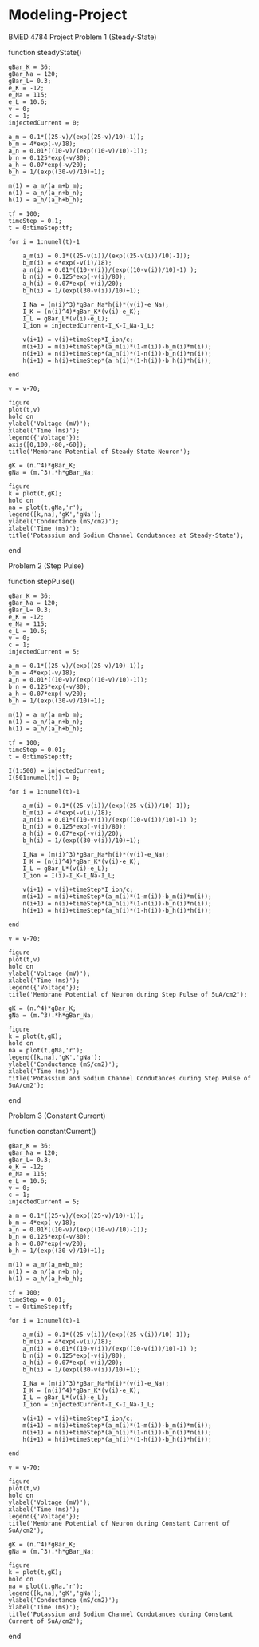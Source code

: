 Modeling-Project
====================

BMED 4784 Project
Problem 1 (Steady-State)

function steadyState()
    
    gBar_K = 36; 
    gBar_Na = 120; 
    gBar_L= 0.3;
    e_K = -12; 
    e_Na = 115; 
    e_L = 10.6;
    v = 0;
    c = 1;
    injectedCurrent = 0;
    
    a_m = 0.1*((25-v)/(exp((25-v)/10)-1));
    b_m = 4*exp(-v/18);
    a_n = 0.01*((10-v)/(exp((10-v)/10)-1));
    b_n = 0.125*exp(-v/80);
    a_h = 0.07*exp(-v/20);
    b_h = 1/(exp((30-v)/10)+1);

    m(1) = a_m/(a_m+b_m);
    n(1) = a_n/(a_n+b_n);
    h(1) = a_h/(a_h+b_h);

    tf = 100;
    timeStep = 0.1;
    t = 0:timeStep:tf;
   
    for i = 1:numel(t)-1
   
        a_m(i) = 0.1*((25-v(i))/(exp((25-v(i))/10)-1));
        b_m(i) = 4*exp(-v(i)/18);
        a_n(i) = 0.01*((10-v(i))/(exp((10-v(i))/10)-1) );
        b_n(i) = 0.125*exp(-v(i)/80);
        a_h(i) = 0.07*exp(-v(i)/20);
        b_h(i) = 1/(exp((30-v(i))/10)+1);
   
        I_Na = (m(i)^3)*gBar_Na*h(i)*(v(i)-e_Na);
        I_K = (n(i)^4)*gBar_K*(v(i)-e_K);
        I_L = gBar_L*(v(i)-e_L);
        I_ion = injectedCurrent-I_K-I_Na-I_L;
   
        v(i+1) = v(i)+timeStep*I_ion/c;
        m(i+1) = m(i)+timeStep*(a_m(i)*(1-m(i))-b_m(i)*m(i));
        n(i+1) = n(i)+timeStep*(a_n(i)*(1-n(i))-b_n(i)*n(i));
        h(i+1) = h(i)+timeStep*(a_h(i)*(1-h(i))-b_h(i)*h(i));
    
    end
    
    v = v-70;

    figure
    plot(t,v)
    hold on
    ylabel('Voltage (mV)');
    xlabel('Time (ms)');
    legend({'Voltage'});
    axis([0,100,-80,-60]);
    title('Membrane Potential of Steady-State Neuron');
    
    gK = (n.^4)*gBar_K;
    gNa = (m.^3).*h*gBar_Na;
    
    figure
    k = plot(t,gK);
    hold on
    na = plot(t,gNa,'r');
    legend([k,na],'gK','gNa');
    ylabel('Conductance (mS/cm2)');
    xlabel('Time (ms)');
    title('Potassium and Sodium Channel Condutances at Steady-State');
end

Problem 2 (Step Pulse)

function stepPulse()
    
    gBar_K = 36; 
    gBar_Na = 120; 
    gBar_L= 0.3;
    e_K = -12; 
    e_Na = 115; 
    e_L = 10.6;
    v = 0;
    c = 1;
    injectedCurrent = 5;
    
    a_m = 0.1*((25-v)/(exp((25-v)/10)-1));
    b_m = 4*exp(-v/18);
    a_n = 0.01*((10-v)/(exp((10-v)/10)-1));
    b_n = 0.125*exp(-v/80);
    a_h = 0.07*exp(-v/20);
    b_h = 1/(exp((30-v)/10)+1);

    m(1) = a_m/(a_m+b_m);
    n(1) = a_n/(a_n+b_n);
    h(1) = a_h/(a_h+b_h);

    tf = 100;
    timeStep = 0.01;
    t = 0:timeStep:tf;
    
    I(1:500) = injectedCurrent;
    I(501:numel(t)) = 0;
   
    for i = 1:numel(t)-1
   
        a_m(i) = 0.1*((25-v(i))/(exp((25-v(i))/10)-1));
        b_m(i) = 4*exp(-v(i)/18);
        a_n(i) = 0.01*((10-v(i))/(exp((10-v(i))/10)-1) );
        b_n(i) = 0.125*exp(-v(i)/80);
        a_h(i) = 0.07*exp(-v(i)/20);
        b_h(i) = 1/(exp((30-v(i))/10)+1);
   
        I_Na = (m(i)^3)*gBar_Na*h(i)*(v(i)-e_Na);
        I_K = (n(i)^4)*gBar_K*(v(i)-e_K);
        I_L = gBar_L*(v(i)-e_L);
        I_ion = I(i)-I_K-I_Na-I_L;
   
        v(i+1) = v(i)+timeStep*I_ion/c;
        m(i+1) = m(i)+timeStep*(a_m(i)*(1-m(i))-b_m(i)*m(i));
        n(i+1) = n(i)+timeStep*(a_n(i)*(1-n(i))-b_n(i)*n(i));
        h(i+1) = h(i)+timeStep*(a_h(i)*(1-h(i))-b_h(i)*h(i));
    
    end
    
    v = v-70;

    figure
    plot(t,v)
    hold on
    ylabel('Voltage (mV)');
    xlabel('Time (ms)');
    legend({'Voltage'});
    title('Membrane Potential of Neuron during Step Pulse of 5uA/cm2');
    
    gK = (n.^4)*gBar_K;
    gNa = (m.^3).*h*gBar_Na;
    
    figure
    k = plot(t,gK);
    hold on
    na = plot(t,gNa,'r');
    legend([k,na],'gK','gNa');
    ylabel('Conductance (mS/cm2)');
    xlabel('Time (ms)');
    title('Potassium and Sodium Channel Condutances during Step Pulse of 5uA/cm2');
end

Problem 3 (Constant Current)

function constantCurrent()
    
    gBar_K = 36; 
    gBar_Na = 120; 
    gBar_L= 0.3;
    e_K = -12; 
    e_Na = 115; 
    e_L = 10.6;
    v = 0;
    c = 1;
    injectedCurrent = 5;
    
    a_m = 0.1*((25-v)/(exp((25-v)/10)-1));
    b_m = 4*exp(-v/18);
    a_n = 0.01*((10-v)/(exp((10-v)/10)-1));
    b_n = 0.125*exp(-v/80);
    a_h = 0.07*exp(-v/20);
    b_h = 1/(exp((30-v)/10)+1);

    m(1) = a_m/(a_m+b_m);
    n(1) = a_n/(a_n+b_n);
    h(1) = a_h/(a_h+b_h);

    tf = 100;
    timeStep = 0.01;
    t = 0:timeStep:tf;
   
    for i = 1:numel(t)-1
   
        a_m(i) = 0.1*((25-v(i))/(exp((25-v(i))/10)-1));
        b_m(i) = 4*exp(-v(i)/18);
        a_n(i) = 0.01*((10-v(i))/(exp((10-v(i))/10)-1) );
        b_n(i) = 0.125*exp(-v(i)/80);
        a_h(i) = 0.07*exp(-v(i)/20);
        b_h(i) = 1/(exp((30-v(i))/10)+1);
   
        I_Na = (m(i)^3)*gBar_Na*h(i)*(v(i)-e_Na);
        I_K = (n(i)^4)*gBar_K*(v(i)-e_K);
        I_L = gBar_L*(v(i)-e_L);
        I_ion = injectedCurrent-I_K-I_Na-I_L;
   
        v(i+1) = v(i)+timeStep*I_ion/c;
        m(i+1) = m(i)+timeStep*(a_m(i)*(1-m(i))-b_m(i)*m(i));
        n(i+1) = n(i)+timeStep*(a_n(i)*(1-n(i))-b_n(i)*n(i));
        h(i+1) = h(i)+timeStep*(a_h(i)*(1-h(i))-b_h(i)*h(i));
    
    end
    
    v = v-70;

    figure
    plot(t,v)
    hold on
    ylabel('Voltage (mV)');
    xlabel('Time (ms)');
    legend({'Voltage'});
    title('Membrane Potential of Neuron during Constant Current of 5uA/cm2');
   
    gK = (n.^4)*gBar_K;
    gNa = (m.^3).*h*gBar_Na;
    
    figure
    k = plot(t,gK);
    hold on
    na = plot(t,gNa,'r');
    legend([k,na],'gK','gNa');
    ylabel('Conductance (mS/cm2)');
    xlabel('Time (ms)');
    title('Potassium and Sodium Channel Condutances during Constant Current of 5uA/cm2');
end
